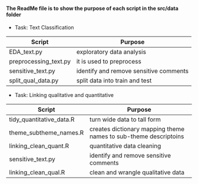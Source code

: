 #### The ReadMe file is to show the purpose of each script in the src/data folder

* Task: Text Classification


| Script | Purpose                                 |
|------------------|---------------------------------------------|
| EDA_text.py	     | exploratory  data analysis   |
| preprocessing_text.py   | it is used to preprocess|
| sensitive_text.py  | identify and remove sensitive comments |
|split_qual_data.py | split data into train and test



* Task: Linking qualitative and quantitative

| Script | Purpose                               |
|------------------|---------------------------------------------|
| tidy_quantitative_data.R | turn wide data to tall form |
| theme_subtheme_names.R | creates dictionary mapping theme names to sub-theme descriptoins |
| linking_clean_quant.R  | quantitative data cleaning  |
|   sensitive_text.py  | identify and remove sensitive comments|
| linking_clean_qual.R | clean and wrangle qualitative data|


